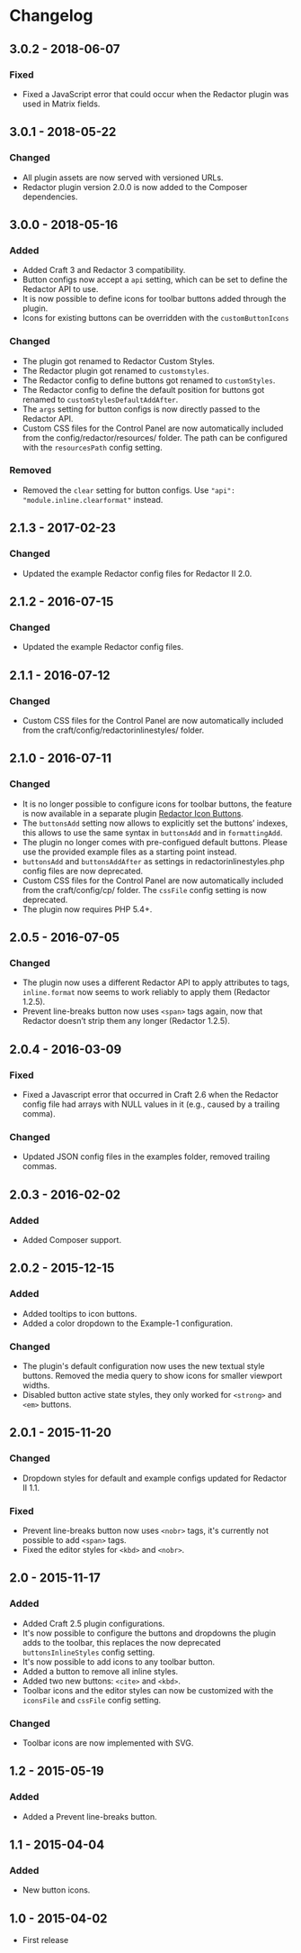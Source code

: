 # Changelog

## 3.0.2 - 2018-06-07

### Fixed
- Fixed a JavaScript error that could occur when the Redactor plugin was used in Matrix fields.

## 3.0.1 - 2018-05-22

### Changed
- All plugin assets are now served with versioned URLs.
- Redactor plugin version 2.0.0 is now added to the Composer dependencies.

## 3.0.0 - 2018-05-16

### Added
- Added Craft 3 and Redactor 3 compatibility.
- Button configs now accept a `api` setting, which can be set to define the Redactor API to use.
- It is now possible to define icons for toolbar buttons added through the plugin.
- Icons for existing buttons can be overridden with the `customButtonIcons`

### Changed
- The plugin got renamed to Redactor Custom Styles.
- The Redactor plugin got renamed to `customstyles`.
- The Redactor config to define buttons got renamed to `customStyles`.
- The Redactor config to define the default position for buttons got renamed to `customStylesDefaultAddAfter`.
- The `args` setting for button configs is now directly passed to the Redactor API.
- Custom CSS files for the Control Panel are now automatically included from the config/redactor/resources/ folder. The path can be configured with the `resourcesPath` config setting.

### Removed
- Removed the `clear` setting for button configs. Use `"api": "module.inline.clearformat"` instead.

## 2.1.3 - 2017-02-23

### Changed
- Updated the example Redactor config files for Redactor II 2.0.

## 2.1.2 - 2016-07-15

### Changed
- Updated the example Redactor config files.

## 2.1.1 - 2016-07-12

### Changed
- Custom CSS files for the Control Panel are now automatically included from the craft/config/redactorinlinestyles/ folder.

## 2.1.0 - 2016-07-11

### Changed
- It is no longer possible to configure icons for toolbar buttons, the feature is now available in a separate plugin [Redactor Icon Buttons](https://github.com/carlcs/craft-redactoriconbuttons).
- The `buttonsAdd` setting now allows to explicitly set the buttons’ indexes, this allows to use the same syntax in `buttonsAdd` and in `formattingAdd`.
- The plugin no longer comes with pre-configued default buttons. Please use the provided example files as a starting point instead.
- `buttonsAdd` and `buttonsAddAfter` as settings in redactorinlinestyles.php config files are now deprecated.
- Custom CSS files for the Control Panel are now automatically included from the craft/config/cp/ folder. The `cssFile` config setting is now deprecated.
- The plugin now requires PHP 5.4+.

## 2.0.5 - 2016-07-05

### Changed
- The plugin now uses a different Redactor API to apply attributes to tags, `inline.format` now seems to work reliably to apply them (Redactor 1.2.5).
- Prevent line-breaks button now uses `<span>` tags again, now that Redactor doesn’t strip them any longer (Redactor 1.2.5).

## 2.0.4 - 2016-03-09

### Fixed
- Fixed a Javascript error that occurred in Craft 2.6 when the Redactor config file had arrays with NULL values in it (e.g., caused by a trailing comma).

### Changed
- Updated JSON config files in the examples folder, removed trailing commas.

## 2.0.3 - 2016-02-02

### Added
- Added Composer support.

## 2.0.2 - 2015-12-15

### Added
- Added tooltips to icon buttons.
- Added a color dropdown to the Example-1 configuration.

### Changed
- The plugin's default configuration now uses the new textual style buttons. Removed the media query to show icons for smaller viewport widths.
- Disabled button active state styles, they only worked for `<strong>` and `<em>` buttons.

## 2.0.1 - 2015-11-20

### Changed
- Dropdown styles for default and example configs updated for Redactor II 1.1.

### Fixed
- Prevent line-breaks button now uses `<nobr>` tags, it's currently not possible to add `<span>` tags.
- Fixed the editor styles for `<kbd>` and `<nobr>`.

## 2.0 - 2015-11-17

### Added
- Added Craft 2.5 plugin configurations.
- It's now possible to configure the buttons and dropdowns the plugin adds to the toolbar, this replaces the now deprecated `buttonsInlineStyles` config setting.
- It's now possible to add icons to any toolbar button.
- Added a button to remove all inline styles.
- Added two new buttons: `<cite>` and `<kbd>`.
- Toolbar icons and the editor styles can now be customized with the `iconsFile` and `cssFile` config setting.

### Changed
- Toolbar icons are now implemented with SVG.

## 1.2 - 2015-05-19

### Added
- Added a Prevent line-breaks button.

## 1.1 - 2015-04-04

### Added
- New button icons.

## 1.0 - 2015-04-02

- First release
